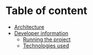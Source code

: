 # Table of content

* [Architecture](docs/architecture.md)
* [Developer information](docs/developers.md)
  * [Running the project](docs/running-the-project.md)
  * [Technologies used](docs/technologies-used.md)
